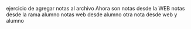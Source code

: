 ejercicio de agregar notas al archivo
Ahora son notas desde la WEB
notas desde la rama alumno
notas web desde alumno
otra nota desde web y alumno
